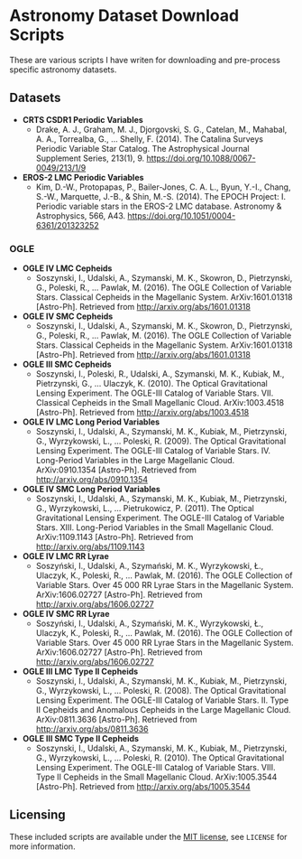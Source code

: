 # Astronomy Dataset Download Scripts
These are various scripts I have writen for downloading and pre-process specific astronomy datasets.

## Datasets
* **CRTS CSDR1 Periodic Variables**
  * Drake, A. J., Graham, M. J., Djorgovski, S. G., Catelan, M., Mahabal, A. A., Torrealba, G., … Shelly, F. (2014). The Catalina Surveys Periodic Variable Star Catalog. The Astrophysical Journal Supplement Series, 213(1), 9. https://doi.org/10.1088/0067-0049/213/1/9
* **EROS-2 LMC Periodic Variables**
  * Kim, D.-W., Protopapas, P., Bailer-Jones, C. A. L., Byun, Y.-I., Chang, S.-W., Marquette, J.-B., & Shin, M.-S. (2014). The EPOCH Project: I. Periodic variable stars in the EROS-2 LMC database. Astronomy & Astrophysics, 566, A43. https://doi.org/10.1051/0004-6361/201323252

### OGLE
* **OGLE IV LMC Cepheids**
  * Soszynski, I., Udalski, A., Szymanski, M. K., Skowron, D., Pietrzynski, G., Poleski, R., … Pawlak, M. (2016). The OGLE Collection of Variable Stars. Classical Cepheids in the Magellanic System. ArXiv:1601.01318 [Astro-Ph]. Retrieved from http://arxiv.org/abs/1601.01318
* **OGLE IV SMC Cepheids**
  * Soszynski, I., Udalski, A., Szymanski, M. K., Skowron, D., Pietrzynski, G., Poleski, R., … Pawlak, M. (2016). The OGLE Collection of Variable Stars. Classical Cepheids in the Magellanic System. ArXiv:1601.01318 [Astro-Ph]. Retrieved from http://arxiv.org/abs/1601.01318
* **OGLE III SMC Cepheids**
  * Soszynski, I., Poleski, R., Udalski, A., Szymanski, M. K., Kubiak, M., Pietrzynski, G., … Ulaczyk, K. (2010). The Optical Gravitational Lensing Experiment. The OGLE-III Catalog of Variable Stars. VII. Classical Cepheids in the Small Magellanic Cloud. ArXiv:1003.4518 [Astro-Ph]. Retrieved from http://arxiv.org/abs/1003.4518
* **OGLE IV LMC Long Period Variables**
  * Soszynski, I., Udalski, A., Szymanski, M. K., Kubiak, M., Pietrzynski, G., Wyrzykowski, L., … Poleski, R. (2009). The Optical Gravitational Lensing Experiment. The OGLE-III Catalog of Variable Stars. IV. Long-Period Variables in the Large Magellanic Cloud. ArXiv:0910.1354 [Astro-Ph]. Retrieved from http://arxiv.org/abs/0910.1354
* **OGLE IV SMC Long Period Variables**
  * Soszynski, I., Udalski, A., Szymanski, M. K., Kubiak, M., Pietrzynski, G., Wyrzykowski, L., … Pietrukowicz, P. (2011). The Optical Gravitational Lensing Experiment. The OGLE-III Catalog of Variable Stars. XIII. Long-Period Variables in the Small Magellanic Cloud. ArXiv:1109.1143 [Astro-Ph]. Retrieved from http://arxiv.org/abs/1109.1143
* **OGLE IV LMC RR Lyrae**
  * Soszyński, I., Udalski, A., Szymański, M. K., Wyrzykowski, Ł., Ulaczyk, K., Poleski, R., … Pawlak, M. (2016). The OGLE Collection of Variable Stars. Over 45 000 RR Lyrae Stars in the Magellanic System. ArXiv:1606.02727 [Astro-Ph]. Retrieved from http://arxiv.org/abs/1606.02727
* **OGLE IV SMC RR Lyrae**
  * Soszyński, I., Udalski, A., Szymański, M. K., Wyrzykowski, Ł., Ulaczyk, K., Poleski, R., … Pawlak, M. (2016). The OGLE Collection of Variable Stars. Over 45 000 RR Lyrae Stars in the Magellanic System. ArXiv:1606.02727 [Astro-Ph]. Retrieved from http://arxiv.org/abs/1606.02727
* **OGLE III LMC Type II Cepheids**
  * Soszynski, I., Udalski, A., Szymanski, M. K., Kubiak, M., Pietrzynski, G., Wyrzykowski, L., … Poleski, R. (2008). The Optical Gravitational Lensing Experiment. The OGLE-III Catalog of Variable Stars. II. Type II Cepheids and Anomalous Cepheids in the Large Magellanic Cloud. ArXiv:0811.3636 [Astro-Ph]. Retrieved from http://arxiv.org/abs/0811.3636
* **OGLE III SMC Type II Cepheids**
  * Soszynski, I., Udalski, A., Szymanski, M. K., Kubiak, M., Pietrzynski, G., Wyrzykowski, L., … Poleski, R. (2010). The Optical Gravitational Lensing Experiment. The OGLE-III Catalog of Variable Stars. VIII. Type II Cepheids in the Small Magellanic Cloud. ArXiv:1005.3544 [Astro-Ph]. Retrieved from http://arxiv.org/abs/1005.3544

## Licensing
These included scripts are available under the [MIT license](https://opensource.org/licenses/MIT), see `LICENSE` for more information.
